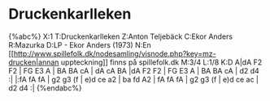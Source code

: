 # Druckenkarlleken

{%abc%}
X:1
T:Druckenkarlleken
Z:Anton Teljebäck
C:Ekor Anders 
R:Mazurka
D:LP - Ekor Anders (1973) 
N:En [[http://www.spillefolk.dk/nodesamling/visnode.php?key=mz-drucken|annan uppteckning]] finns på spillefolk.dk
M:3/4
L:1/8
K:D
A|dA F2 F2 | FG E3 A | BA BA cA | dA cA BA  |dA F2 F2 | FG E3 A | BA BA cA | d2 d4 :|
|:fA fA fA | g2 g3 (f | e)d ce a2 | ba fd A2 | fA fA fA | g2 g3 (f | e)d ce ac | d2 d4 :|
{%endabc%}
